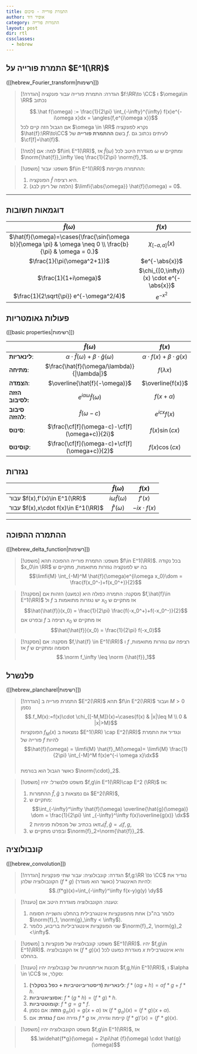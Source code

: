```yaml
---
title: התמרת פורייה - סיכום
author: אופיר דוד
category: התמרות פורייה
layout: post
dir: rtl
cssclasses:
  - hebrew
---
```

## התמרת פורייה על $E^1(\RR)$ 

([[hebrew_Fourier_transform|רשימות]])

> [!הגדרה] הגדרה: התמרת פורייה
> עבור פונקציה $f:\RR\to \CC$ ו $\omega\in \RR$ נכתוב
> 
> $$.\hat f(\omega) := \frac{1}{2\pi} \int_{-\infty}^{\infty} f(x)e^{-i\omega x}dx = \angles{f,e^{i\omega x}}$$
> אם הגבול הזה קיים לכל $\omega \in \RR$ נקרא לפונקציה $\hat{f}:\RR\to\CC$ בשם **ההתמרת פורייה** של $f$.
> לעיתים נכתוב גם $\cf[f]=\hat{f}$.


> [!למה] למה:
> אם $f\in\ E^1(\RR)$, אז $\hat{f}(\omega)$ מוגדרת היטב לכל $\omega$ ומתקיים ש $\norm{\hat{f}}_\infty \leq \frac{1}{2\pi} \norm{f}_1$.


> [!משפט] משפט:
> עבור $f\in E^1(\RR)$ ההתמרה מקיימת:
> 1. הפונקציה $\hat{f}$ היא רציפה.
> 2. (הלמה של רימן לבג) $\limfi{\abs{\omega}} \hat{f}(\omega) = 0$.

---
## דוגמאות חשובות

|                                             $\hat{f}(\omega)$                                              |                  $f(x)$                   |
| :--------------------------------------------------------------------------------------------------------: | :---------------------------------------: |
| $\hat{f}(\omega)=\cases{\frac{\sin(\omega b)}{\omega \pi} & \omega \neq 0 \\ \frac{b}{\pi} & \omega = 0.}$ |            $\chi_{[-a,a]}(x)$             |
|                                        $\frac{1}{\pi(\omega^2+1)}$                                         |              $e^{-\abs{x}}$               |
|                                           $\frac{1}{1+i\omega}$                                            | $\chi_{[0,\infty)}(x) \cdot e^{-\abs{x}}$ |
|                                  $\frac{1}{2\sqrt{\pi}} e^{-\omega^2/4}$                                   |                $e^{-x^2}$                 |

## פעולות גאומטריות

([[basic properties|רשימות]])

|                  |                      $\hat{f}(\omega)$                      |                  $f(x)$                  |
| ---------------- | :---------------: | :-----------------: |
| **לינאריות**:    | $\alpha  \cdot \hat{f}(\omega)+\beta \cdot \hat{g}(\omega)$ | $\alpha \cdot  f(x) + \beta \cdot  g(x)$ |
| **מתיחה**:       |        $\frac{\hat{f}(\omega/\lambda)}{\|\lambda\|}$        |              $f(\lambda x)$              |
| **הצמדה**:       |                $\overline{\hat{f}(-\omega)}$                |            $\overline{f(x)}$             |
| **הזזה לסיבוב:** |             $e^{i\alpha \omega}\hat{f}(\omega)$             |              $f(x+\alpha)$               |
| **סיבוב להזזה**: |                     $\hat{f}(\omega-c)$                     |              $e^{icx}f(x)$               |
| **סינוס**:       |       $\frac{\cf[f](\omega-c)-\cf[f](\omega+c)}{2i}$        |              $f(x)\sin(cx)$              |
| **קוסינוס**:     |        $\frac{\cf[f](\omega-c)+\cf[f](\omega+c)}{2}$        |              $f(x)\cos(cx)$              |

## נגזרות

|                                     | $\hat{f}(\omega)$                              | $f(x)$            |
| ---------------- | :---------------: | :-----------------: |
| עבור $f(x),f'(x)\in E^1(\RR)$       | $i\omega \hat{f}(\omega)$                      | $f'(x)$           |
| עבור $f(x),x\cdot f(x)\in E^1(\RR)$ | $\hat{f}'(\omega)$                             | $-ix\cdot f(x)$   |

---
## ההתמרה ההפוכה

([[hebrew_delta_function|רשימות]])

> [!משפט] משפט: התמרת פורייה ההפוכה
> תהא $f\in E^1(\RR)$. בכל נקודה $x_0\in \RR$ בה יש לפונקציה נגזרות מתואמות, מתקיים ש
> $$\limfi{M} \int_{-M}^M \hat{f}(\omega)e^{i\omega x_0}\dom = \frac{f(x_0^-)+f(x_0^+)}{2}$$ 


> [!מסקנה] מסקנה: התמרה כפולה היא (כמעט) הזהות
> אם $f,\hat{f}\in E^1(\RR)$  ול $f$ יש נגזרות מתואמות ב $x_0$ אז מתקיים ש 
> $$\hat{\hat{f}}(x_0) = \frac{1}{2\pi} \frac{f(-x_0^+)+f(-x_0^-)}{2}$$
> ובפרט אם $f$ רציפה ב $x_0$ אז מתקיים ש 
> $$\hat{\hat{f}}(x_0) = \frac{1}{2\pi} f(-x_0)$$


> [!מסקנה] מסקנה:
> אם $f,\hat{f} \in E^1(\RR)$ ו $f$ רציפה עם נגזרות מתואמות, אז $f$ חסומה ומתקיים ש 
> $$.\norm f_\infty \leq \norm {\hat{f}}_1$$

## פלנשרל

([[hebrew_plancharel|רשימות]])

> [!הגדרה] התמרת פורייה ב $E^2(\RR)$
> תהא $f\in E^2(\RR)$ ועבור $M>0$ נסמן 
> $$.f_M(x):=f(x)\cdot \chi_{[-M,M]}(x)=\cases{f(x) & |x|\leq M \\ 0 & |x|>M}$$
> הפונקציות $f_M(x)$ נמצאות ב $E^1(\RR) \cap E^2(\RR)$ ונגדיר את התמרת פורייה של $f$ להיות
>  $$\hat{f}(\omega) = \limfi{M} \hat{f}_M(\omega)= \limfi{M} \frac{1}{2\pi} \int_{-M}^M f(x)e^{-i \omega x}\dx$$  
>  כאשר הגבול הוא בנורמת $\norm{\cdot}_2$.


> [!משפט] משפט פלנשרל:
> יהיו $f,g\in E^1(\RR)\cap E^2 (\RR)$ אז:
> 1. ההתמרות $\hat{f}, \hat{g}$ גם נמצאות ב $E^2(\RR)$,
> 2. מתקיים ש:
>    $$\int_{-\infty}^\infty \hat{f}(\omega) \overline{\hat{g}(\omega)} \dom = \frac{1}{2\pi} \int _{-\infty}^\infty f(x)\overline{g(x)} \dx$$
>    או בכתיב של מכפלות פנימיות $2\pi\angles{\hat{f}, \hat{g}}=\angles{f,g}$,
> 3. ובפרט מתקיים ש $\norm{f}_2=\norm{\hat{f}}_2$.

## קונבולוציה

([[hebrew_convolution]])

> [!הגדרה] הגדרה: קונבולוציה:
> עבור שתי פונקציות $f,g:\RR \to \CC$ נגדיר את הקונבולוציה שלהן $(f*g)$ להיות האינטגרל (כאשר הוא מוגדר):
> $$.(f*g)(x)=\int_{-\infty}^\infty f(x-y)g(y) \dy$$

> [!טענה] טענה:
> הקונבולוציה מוגדרת היטב אם:
> 1. אחת מהפונקציות אינטגרבילית בהחלט והשנייה חסומה (כלומר בה"כ $\norm{f}_1, \norm{g}_\infty < \infty$).
> 2. שני הפונקציות אינטגרביליות בריבוע, כלומר $\norm{f}_2, \norm{g}_2 <\infty$.

> [!משפט] משפט: קונבולוציה של פונקציות ב $E^1(\RR)$.
> יהיו $f,g\in E^1(\RR)$. אז הקונבולוציה $(f*g)(x)$ מוגדרת כמעט לכל $x$ והיא אינטגרבילית בהחלט.

> [!טענה] תכונות אריתמטיות של קונבולוציה
> יהיו $f,g,h\in E^1(\RR)$, ו $\alpha \in \CC$ סקלר, אז:
> 1. **לינאריות (דיסטריביוטיביות + כפל בסקלר)**: $f*(\alpha g + h) = \alpha f*g + f*h$.
> 2. **אסוציאטיביות**: $f*(g*h)=(f*g)*h$.
> 3. **קומוטטיביות**: $f*g=g*f$.
> 4. **הזזה**: אם נסמן $g_\alpha(x)=g(x+\alpha)$ אז $(f*g_\alpha)(x)=(f*g)(x+\alpha)$.
> 5. **נגזרת**: אם $f$ גזירה ואם $f*g$ קיימת וגזירה, אז $(f*g)'(x)=(f'*g)(x)$.

> [!משפט] משפט הקונבולוציה
> יהיו $f,g\in E^1(\RR)$, אז 
> $$.\widehat{f*g}(\omega) = 2\pi\hat {f}(\omega) \cdot \hat{g}(\omega)$$


